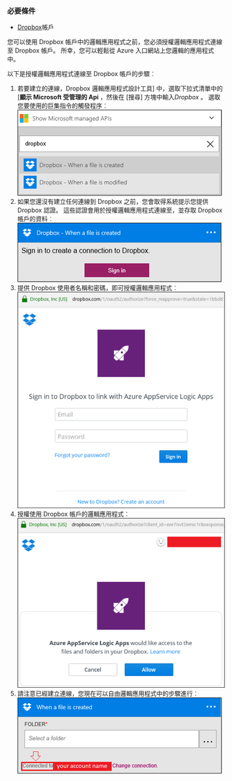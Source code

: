 ### <a name="prerequisites"></a>必要條件
- [Dropbox](https://www.Dropbox.com/)帳戶 

您可以使用 Dropbox 帳戶中的邏輯應用程式之前，您必須授權邏輯應用程式連線至 Dropbox 帳戶。 所幸，您可以輕鬆從 Azure 入口網站上您邏輯的應用程式中。 

以下是授權邏輯應用程式連線至 Dropbox 帳戶的步驟︰

1. 若要建立的連線，Dropbox 邏輯應用程式設計工具] 中，選取下拉式清單中的 [**顯示 Microsoft 受管理的 Api** ，然後在 [搜尋] 方塊中輸入*Dropbox* 。 選取您要使用的巨集指令的觸發程序︰  
  ![Dropbox 步驟 1](./media/connectors-create-api-dropbox/dropbox-1.png)
2. 如果您還沒有建立任何連線到 Dropbox 之前，您會取得系統提示您提供 Dropbox 認證。 這些認證會用於授權邏輯應用程式連線至，並存取 Dropbox 帳戶的資料︰  
  ![Dropbox 步驟 2](./media/connectors-create-api-dropbox/dropbox-2.png)
3. 提供 Dropbox 使用者名稱和密碼，即可授權邏輯應用程式︰  
  ![Dropbox 步驟 3](./media/connectors-create-api-dropbox/dropbox-3.png)   
4. 授權使用 Dropbox 帳戶的邏輯應用程式︰  
  ![Dropbox 步驟 4](./media/connectors-create-api-dropbox/dropbox-4.png)
5. 請注意已經建立連線，您現在可以自由邏輯應用程式中的步驟進行︰  
  ![Dropbox 步驟 5](./media/connectors-create-api-dropbox/dropbox-5.png)   
